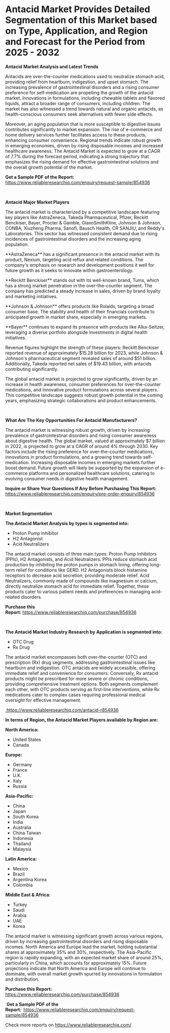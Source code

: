 <p><h1>Antacid Market Provides Detailed Segmentation of this Market based on Type, Application, and Region and Forecast for the Period from 2025 - 2032</h1></p><p><strong>Antacid Market Analysis and Latest Trends</strong></p>
<p><p>Antacids are over-the-counter medications used to neutralize stomach acid, providing relief from heartburn, indigestion, and upset stomach. The increasing prevalence of gastrointestinal disorders and a rising consumer preference for self-medication are propelling the growth of the antacid market. Innovations in formulations, including chewable tablets and flavored liquids, attract a broader range of consumers, including children. The market has also witnessed a trend towards natural and organic antacids, as health-conscious consumers seek alternatives with fewer side effects.</p><p>Moreover, an aging population that is more susceptible to digestive issues contributes significantly to market expansion. The rise of e-commerce and home delivery services further facilitates access to these products, enhancing consumer convenience. Regional trends indicate robust growth in emerging economies, driven by rising disposable incomes and increased healthcare awareness. The Antacid Market is expected to grow at a CAGR of 7.7% during the forecast period, indicating a strong trajectory that emphasizes the rising demand for effective gastrointestinal solutions and the overall growth potential of the market.</p></p>
<p><strong>Get a Sample PDF of the Report:&nbsp;</strong> <a href="https://www.reliableresearchiq.com/enquiry/request-sample/854936?utm_campaign=2797&utm_medium=2&utm_source=Github&utm_content=ia&utm_term=08032025&utm_id=antacid">https://www.reliableresearchiq.com/enquiry/request-sample/854936</a></p>
<p>&nbsp;</p>
<p><strong>Antacid Major Market Players</strong></p>
<p><p>The antacid market is characterized by a competitive landscape featuring key players like AstraZeneca, Takeda Pharmaceutical, Pfizer, Reckitt Benckiser, Bayer, Procter & Gamble, GlaxoSmithKline, Johnson & Johnson, CONBA, Xiuzheng Pharma, Sanofi, Bausch Health, CR SANJIU, and Reddy's Laboratories. This sector has witnessed consistent demand due to rising incidences of gastrointestinal disorders and the increasing aging population.</p><p>**AstraZeneca** has a significant presence in the antacid market with its product, Nexium, targeting acid reflux and related conditions. The company's emphasis on research and development positions it well for future growth as it seeks to innovate within gastroenterology.</p><p>**Reckitt Benckiser** stands out with its well-known brand, Tums, which has a strong market penetration in the over-the-counter segment. The company has predicted a steady increase in sales, driven by brand loyalty and marketing initiatives. </p><p>**Johnson & Johnson** offers products like Rolaids, targeting a broad consumer base. The stability and health of their financials contribute to anticipated growth in market share, especially in emerging markets.</p><p>**Bayer** continues to expand its presence with products like Alka-Seltzer, leveraging a diverse portfolio alongside investments in digital health initiatives.</p><p>Revenue figures highlight the strength of these players: Reckitt Benckiser reported revenue of approximately $15.28 billion for 2023, while Johnson & Johnson's pharmaceutical segment revealed sales of around $51 billion. Additionally, Takeda reported net sales of $19.43 billion, with antacids contributing significantly.</p><p>The global antacid market is projected to grow significantly, driven by an increase in health awareness, consumer preferences for over-the-counter medications, and innovative product formulations across several players. This competitive landscape suggests robust growth potential in the coming years, emphasizing strategic collaborations and product enhancements.</p></p>
<p>&nbsp;</p>
<p><strong>What Are The Key Opportunities For Antacid Manufacturers?</strong></p>
<p><p>The antacid market is witnessing robust growth, driven by increasing prevalence of gastrointestinal disorders and rising consumer awareness about digestive health. The global market, valued at approximately $7 billion in 2022, is projected to grow at a CAGR of around 4% through 2030. Key factors include the rising preference for over-the-counter medications, innovations in product formulations, and a growing trend towards self-medication. Increasing disposable incomes in emerging markets further boost demand. Future growth will likely be supported by the expansion of e-commerce platforms and personalized healthcare solutions, catering to evolving consumer needs in digestive health management.</p></p>
<p><strong>Inquire or Share Your Questions If Any Before Purchasing This Report:</strong> <a href="https://www.reliableresearchiq.com/enquiry/pre-order-enquiry/854936?utm_campaign=2797&utm_medium=2&utm_source=Github&utm_content=ia&utm_term=08032025&utm_id=antacid">https://www.reliableresearchiq.com/enquiry/pre-order-enquiry/854936</a></p>
<p>&nbsp;</p>
<p><strong>Market Segmentation</strong></p>
<p><strong>The Antacid Market Analysis by types is segmented into:</strong></p>
<p><ul><li>Proton Pump Inhibitor</li><li>H2 Antagonist</li><li>Acid Neutralizers</li></ul></p>
<p><p>The antacid market consists of three main types: Proton Pump Inhibitors (PPIs), H2 Antagonists, and Acid Neutralizers. PPIs reduce stomach acid production by inhibiting the proton pumps in stomach lining, offering long-term relief for conditions like GERD. H2 Antagonists block histamine receptors to decrease acid secretion, providing moderate relief. Acid Neutralizers, commonly made of compounds like magnesium or calcium, directly neutralize stomach acid for immediate relief. Together, these products cater to various patient needs and preferences in managing acid-related disorders.</p></p>
<p><strong>Purchase this Report:&nbsp;</strong><a href="https://www.reliableresearchiq.com/purchase/854936?utm_campaign=2797&utm_medium=2&utm_source=Github&utm_content=ia&utm_term=08032025&utm_id=antacid">https://www.reliableresearchiq.com/purchase/854936</a></p>
<p>&nbsp;</p>
<p><strong>The Antacid Market Industry Research by Application is segmented into:</strong></p>
<p><ul><li>OTC Drug</li><li>Rx Drug</li></ul></p>
<p><p>The antacid market encompasses both over-the-counter (OTC) and prescription (Rx) drug segments, addressing gastrointestinal issues like heartburn and indigestion. OTC antacids are widely accessible, offering immediate relief and convenience for consumers. Conversely, Rx antacid products might be prescribed for more severe or chronic conditions, providing comprehensive treatment options. Both segments complement each other, with OTC products serving as first-line interventions, while Rx medications cater to complex cases requiring professional medical oversight for effective management.</p></p>
<p><a href="https://www.reliableresearchiq.com/antacid-r854936?utm_campaign=2797&utm_medium=2&utm_source=Github&utm_content=ia&utm_term=08032025&utm_id=antacid">&nbsp;https://www.reliableresearchiq.com/antacid-r854936</a></p>
<p><strong>In terms of Region, the Antacid Market Players available by Region are:</strong></p>
<p>
    <p> <strong> North America: </strong>
        <ul>
            <li>United States</li>
            <li>Canada</li>
        </ul>
        </p> 
    <p> <strong> Europe: </strong>
        <ul>
            <li>Germany</li>
            <li>France</li>
            <li>U.K.</li>
            <li>Italy</li>
            <li>Russia</li>
        </ul>
        </p> 
    <p> <strong> Asia-Pacific: </strong>
        <ul>
            <li>China</li>
            <li>Japan</li>
            <li>South Korea</li>
            <li>India</li>
            <li>Australia</li>
            <li>China Taiwan</li>
            <li>Indonesia</li>
            <li>Thailand</li>
            <li>Malaysia</li>
        </ul>
        </p> 
    <p> <strong> Latin America: </strong>
        <ul>
            <li>Mexico</li>
            <li>Brazil</li>
            <li>Argentina Korea</li>
            <li>Colombia</li>
        </ul>
        </p> 
    <p> <strong> Middle East & Africa: </strong>
        <ul>
            <li>Turkey</li>
            <li>Saudi</li>
            <li>Arabia</li>
            <li>UAE</li>
            <li>Korea</li>
        </ul>
    </p>
    </p>
<p><p>The antacid market is witnessing significant growth across various regions, driven by increasing gastrointestinal disorders and rising disposable incomes. North America and Europe lead the market, holding substantial shares at approximately 35% and 30%, respectively. The Asia-Pacific region is rapidly expanding, with an expected market share of around 25%, particularly in China, which accounts for approximately 15%. Future projections indicate that North America and Europe will continue to dominate, with overall market growth spurred by innovations in formulation and distribution.</p></p>
<p><strong>Purchase this Report: </strong><a href="https://www.reliableresearchiq.com/purchase/854936?utm_campaign=2797&utm_medium=2&utm_source=Github&utm_content=ia&utm_term=08032025&utm_id=antacid">https://www.reliableresearchiq.com/purchase/854936</a></p>
<p>&nbsp;<strong>Get a Sample PDF of the Report:&nbsp;&nbsp;</strong><a href="https://www.reliableresearchiq.com/enquiry/request-sample/854936?utm_campaign=2797&utm_medium=2&utm_source=Github&utm_content=ia&utm_term=08032025&utm_id=antacid">https://www.reliableresearchiq.com/enquiry/request-sample/854936</a></p>
<p><strong></strong></p>
<p>Check more reports on <a href="https://www.reliableresearchiq.com/?utm_campaign=2797&utm_medium=2&utm_source=Github&utm_content=ia&utm_term=08032025&utm_id=antacid">https://www.reliableresearchiq.com/</a></p>